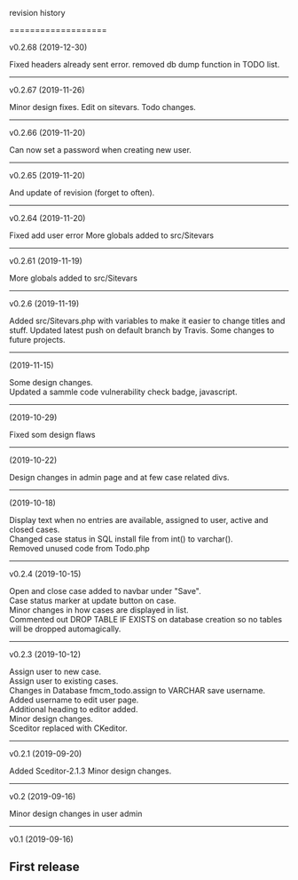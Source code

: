revision history

===================

v0.2.68 (2019-12-30)

Fixed headers already sent error.
removed db dump function in TODO list.

------------------
v0.2.67 (2019-11-26)

Minor design fixes.
Edit on sitevars.
Todo changes.

------------------
v0.2.66 (2019-11-20)

Can now set a password when creating new user.

------------------
v0.2.65 (2019-11-20)

And update of revision (forget to often).

------------------

v0.2.64 (2019-11-20)

Fixed add user error
More globals added to src/Sitevars

------------------

v0.2.61 (2019-11-19)

More globals added to src/Sitevars  

------------------

v0.2.6 (2019-11-19)  

Added src/Sitevars.php with variables to make it easier to change titles and stuff.
Updated latest push on default branch by Travis.
Some changes to future projects.

-------------------

(2019-11-15)  

Some design changes.  
Updated a sammle code vulnerability check badge,  javascript.

-------------------


(2019-10-29)  

Fixed som design flaws  

-------------------

(2019-10-22)  

Design changes in admin page and at few case related divs.  

-------------------

(2019-10-18)  

Display text when no entries are available, assigned to user, active and closed cases.  
Changed case status in SQL install file from int() to varchar().  
Removed unused code from Todo.php  

--------------------

v0.2.4 (2019-10-15)  

Open and close case added to navbar under "Save".  
Case status marker at update button on case.  
Minor changes in how cases are displayed in list.  
Commented out DROP TABLE IF EXISTS on database creation so no tables will be dropped automagically.  


-------------------

v0.2.3 (2019-10-12)

Assign user to new case.  
Assign user to existing cases.  
Changes in Database fmcm_todo.assign to VARCHAR save username.  
Added username to edit user page.  
Additional heading to editor added.  
Minor design changes.  
Sceditor replaced with CKeditor.  

-------------------

v0.2.1 (2019-09-20)

Added Sceditor-2.1.3
Minor design changes.

-------------------

v0.2 (2019-09-16)

Minor design changes in user admin

-------------------

v0.1 (2019-09-16)

First release
-------------------
